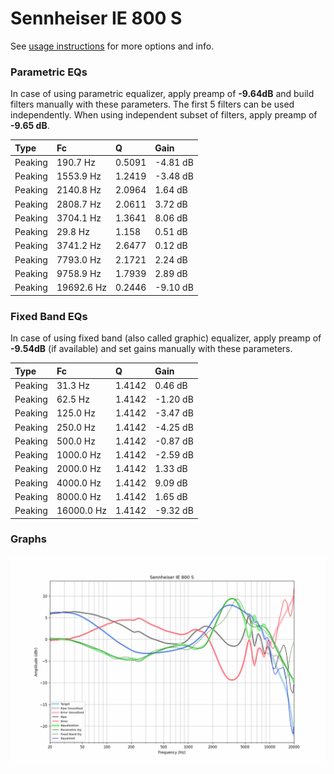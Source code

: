# Sennheiser IE 800 S
See [usage instructions](https://github.com/jaakkopasanen/AutoEq#usage) for more options and info.

### Parametric EQs
In case of using parametric equalizer, apply preamp of **-9.64dB** and build filters manually
with these parameters. The first 5 filters can be used independently.
When using independent subset of filters, apply preamp of **-9.65 dB**.

| Type    | Fc         |      Q | Gain     |
|:--------|:-----------|:-------|:---------|
| Peaking | 190.7 Hz   | 0.5091 | -4.81 dB |
| Peaking | 1553.9 Hz  | 1.2419 | -3.48 dB |
| Peaking | 2140.8 Hz  | 2.0964 | 1.64 dB  |
| Peaking | 2808.7 Hz  | 2.0611 | 3.72 dB  |
| Peaking | 3704.1 Hz  | 1.3641 | 8.06 dB  |
| Peaking | 29.8 Hz    | 1.158  | 0.51 dB  |
| Peaking | 3741.2 Hz  | 2.6477 | 0.12 dB  |
| Peaking | 7793.0 Hz  | 2.1721 | 2.24 dB  |
| Peaking | 9758.9 Hz  | 1.7939 | 2.89 dB  |
| Peaking | 19692.6 Hz | 0.2446 | -9.10 dB |

### Fixed Band EQs
In case of using fixed band (also called graphic) equalizer, apply preamp of **-9.54dB**
(if available) and set gains manually with these parameters.

| Type    | Fc         |      Q | Gain     |
|:--------|:-----------|:-------|:---------|
| Peaking | 31.3 Hz    | 1.4142 | 0.46 dB  |
| Peaking | 62.5 Hz    | 1.4142 | -1.20 dB |
| Peaking | 125.0 Hz   | 1.4142 | -3.47 dB |
| Peaking | 250.0 Hz   | 1.4142 | -4.25 dB |
| Peaking | 500.0 Hz   | 1.4142 | -0.87 dB |
| Peaking | 1000.0 Hz  | 1.4142 | -2.59 dB |
| Peaking | 2000.0 Hz  | 1.4142 | 1.33 dB  |
| Peaking | 4000.0 Hz  | 1.4142 | 9.09 dB  |
| Peaking | 8000.0 Hz  | 1.4142 | 1.65 dB  |
| Peaking | 16000.0 Hz | 1.4142 | -9.32 dB |

### Graphs
![](./Sennheiser%20IE%20800%20S.png)